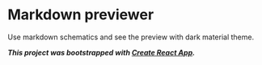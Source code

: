 # Markdown previewer

Use markdown schematics and see the preview with dark material theme.

***This project was bootstrapped with [Create React App](https://github.com/facebook/create-react-app).***

